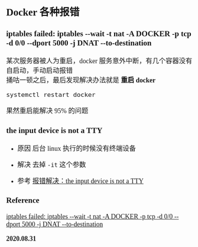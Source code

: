 <font size=4 face='楷体'>

## Docker 各种报错

### iptables failed: iptables --wait -t nat -A DOCKER -p tcp -d 0/0 --dport 5000 -j DNAT --to-destination

某次服务器被人为重启，docker 服务意外中断，有几个容器没有自启动，手动启动报错  
捅咕一顿之后，最后发现解决办法就是 **重启 docker**

```bash
systemctl restart docker
```

果然重启能解决 95% 的问题

### the input device is not a TTY

- 原因
  后台 linux 执行的时候没有终端设备

- 解决
  去掉 `-it` 这个参数

- 参考
  [报错解决：the input device is not a TTY](https://blog.csdn.net/sunmingyang1987/article/details/108877902)

### Reference

[iptables failed: iptables --wait -t nat -A DOCKER -p tcp -d 0/0 --dport 5000 -j DNAT --to-destination](https://www.cnblogs.com/t-road/p/11131818.html)

**2020.08.31**
